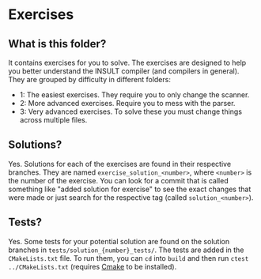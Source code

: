 # Exercises

## What is this folder?
It contains exercises for you to solve. The exercises are designed to help you better understand the INSULT compiler (and compilers in general). They are grouped by difficulty in different folders:
- 1: The easiest exercises. They require you to only change the scanner.
- 2: More advanced exercises. Require you to mess with the parser.
- 3: Very advanced exercises. To solve these you must change things across multiple files.

## Solutions?
Yes. Solutions for each of the exercises are found in their respective branches. They are named `exercise_solution_<number>`, where `<number>` is the number of the exercise. You can look for a commit that is called something like "added solution for exercise" to see the exact changes that were made or just search for the respective tag (called `solution_<number>`).

## Tests?
Yes. Some tests for your potential solution are found on the solution branches in `tests/solution_{number}_tests/`. The tests are added in the `CMakeLists.txt` file. To run them, you can `cd` into `build` and then run `ctest ../CMakeLists.txt` (requires [Cmake](https://cmake.org/cmake/help/book/mastering-cmake/chapter/Getting%20Started.html) to be installed).
